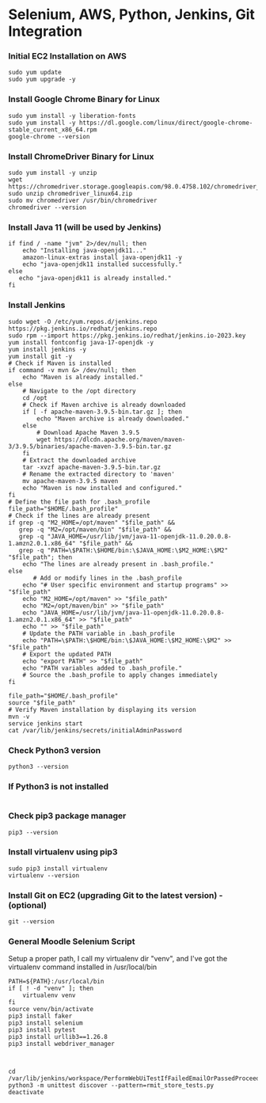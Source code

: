 # Selenium, AWS, Python, Jenkins, Git Integration

### Initial EC2 Installation on AWS
```
sudo yum update
sudo yum upgrade -y
```

### Install Google Chrome Binary for Linux
```
sudo yum install -y liberation-fonts
sudo yum install -y https://dl.google.com/linux/direct/google-chrome-stable_current_x86_64.rpm
google-chrome --version
```

### Install ChromeDriver Binary for Linux
```
sudo yum install -y unzip
wget https://chromedriver.storage.googleapis.com/98.0.4758.102/chromedriver_linux64.zip
sudo unzip chromedriver_linux64.zip
sudo mv chromedriver /usr/bin/chromedriver
chromedriver --version
```

### Install Java 11 (will be used by Jenkins)
```
if find / -name "jvm" 2>/dev/null; then
    echo "Installing java-openjdk11..."
    amazon-linux-extras install java-openjdk11 -y
    echo "java-openjdk11 installed successfully."
else
   echo "java-openjdk11 is already installed."
fi
```

### Install Jenkins 
```
sudo wget -O /etc/yum.repos.d/jenkins.repo https://pkg.jenkins.io/redhat/jenkins.repo
sudo rpm --import https://pkg.jenkins.io/redhat/jenkins.io-2023.key
yum install fontconfig java-17-openjdk -y
yum install jenkins -y
yum install git -y
# Check if Maven is installed
if command -v mvn &> /dev/null; then
    echo "Maven is already installed."
else
    # Navigate to the /opt directory
    cd /opt
    # Check if Maven archive is already downloaded
    if [ -f apache-maven-3.9.5-bin.tar.gz ]; then
        echo "Maven archive is already downloaded."
    else
        # Download Apache Maven 3.9.5
        wget https://dlcdn.apache.org/maven/maven-3/3.9.5/binaries/apache-maven-3.9.5-bin.tar.gz
    fi
    # Extract the downloaded archive
    tar -xvzf apache-maven-3.9.5-bin.tar.gz 
    # Rename the extracted directory to 'maven'
    mv apache-maven-3.9.5 maven
    echo "Maven is now installed and configured."
fi
# Define the file path for .bash_profile
file_path="$HOME/.bash_profile"
# Check if the lines are already present
if grep -q "M2_HOME=/opt/maven" "$file_path" &&
   grep -q "M2=/opt/maven/bin" "$file_path" &&
   grep -q "JAVA_HOME=/usr/lib/jvm/java-11-openjdk-11.0.20.0.8-1.amzn2.0.1.x86_64" "$file_path" &&
   grep -q "PATH=\$PATH:\$HOME/bin:\$JAVA_HOME:\$M2_HOME:\$M2" "$file_path"; then
    echo "The lines are already present in .bash_profile."
else
       # Add or modify lines in the .bash_profile
    echo "# User specific environment and startup programs" >> "$file_path"
    echo "M2_HOME=/opt/maven" >> "$file_path"
    echo "M2=/opt/maven/bin" >> "$file_path"
    echo "JAVA_HOME=/usr/lib/jvm/java-11-openjdk-11.0.20.0.8-1.amzn2.0.1.x86_64" >> "$file_path"
    echo "" >> "$file_path" 
    # Update the PATH variable in .bash_profile
    echo "PATH=\$PATH:\$HOME/bin:\$JAVA_HOME:\$M2_HOME:\$M2" >> "$file_path"
    # Export the updated PATH
    echo "export PATH" >> "$file_path"
    echo "PATH variables added to .bash_profile."
    # Source the .bash_profile to apply changes immediately   
fi

file_path="$HOME/.bash_profile"
source "$file_path"
# Verify Maven installation by displaying its version
mvn -v
service jenkins start
cat /var/lib/jenkins/secrets/initialAdminPassword
```

### Check Python3 version
```
python3 --version
```

### If Python3 is not installed
```

```

### Check pip3 package manager
```
pip3 --version 
```

### Install virtualenv using pip3
```
sudo pip3 install virtualenv 
virtualenv --version
```

### Install Git on EC2 (upgrading Git to the latest version) - (optional)
```
git --version
```

### General Moodle Selenium Script
Setup a proper path, I call my virtualenv dir "venv", and  I've got the virtualenv command installed in /usr/local/bin
```
PATH=${PATH}:/usr/local/bin
if [ ! -d "venv" ]; then
    virtualenv venv
fi
source venv/bin/activate
pip3 install faker
pip3 install selenium
pip3 install pytest
pip3 install urllib3==1.26.8
pip3 install webdriver_manager



cd /var/lib/jenkins/workspace/PerformWebUiTestIfFailedEmailOrPassedProceed/
python3 -m unittest discover --pattern=rmit_store_tests.py
deactivate
```
